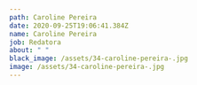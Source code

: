 ```yaml
---
path: Caroline Pereira
date: 2020-09-25T19:06:41.384Z
name: Caroline Pereira
job: Redatora
about: " "
black_image: /assets/34-caroline-pereira-.jpg
image: /assets/34-caroline-pereira-.jpg
---
```


